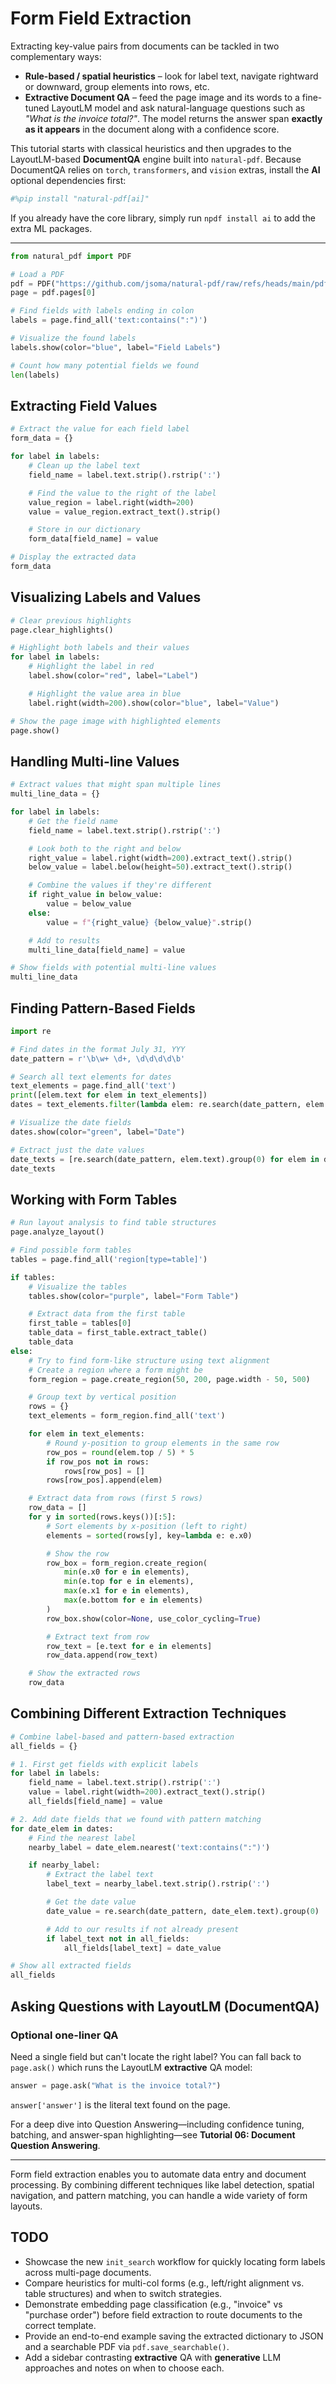 # Form Field Extraction

Extracting key-value pairs from documents can be tackled in two complementary ways:

* **Rule-based / spatial heuristics** – look for label text, navigate rightward or downward, group elements into rows, etc.
* **Extractive Document QA** – feed the page image and its words to a fine-tuned LayoutLM model and ask natural-language questions such as *"What is the invoice total?"*. The model returns the answer span **exactly as it appears** in the document along with a confidence score.

This tutorial starts with classical heuristics and then upgrades to the LayoutLM-based **DocumentQA** engine built into `natural-pdf`. Because DocumentQA relies on `torch`, `transformers`, and `vision` extras, install the **AI** optional dependencies first:

```python
#%pip install "natural-pdf[ai]"
```

If you already have the core library, simply run `npdf install ai` to add the extra ML packages.

---

```python
from natural_pdf import PDF

# Load a PDF
pdf = PDF("https://github.com/jsoma/natural-pdf/raw/refs/heads/main/pdfs/01-practice.pdf")
page = pdf.pages[0]

# Find fields with labels ending in colon
labels = page.find_all('text:contains(":")')

# Visualize the found labels
labels.show(color="blue", label="Field Labels")

# Count how many potential fields we found
len(labels)
```

## Extracting Field Values

```python
# Extract the value for each field label
form_data = {}

for label in labels:
    # Clean up the label text
    field_name = label.text.strip().rstrip(':')

    # Find the value to the right of the label
    value_region = label.right(width=200)
    value = value_region.extract_text().strip()

    # Store in our dictionary
    form_data[field_name] = value

# Display the extracted data
form_data
```

## Visualizing Labels and Values

```python
# Clear previous highlights
page.clear_highlights()

# Highlight both labels and their values
for label in labels:
    # Highlight the label in red
    label.show(color="red", label="Label")

    # Highlight the value area in blue
    label.right(width=200).show(color="blue", label="Value")

# Show the page image with highlighted elements
page.show()
```

## Handling Multi-line Values

```python
# Extract values that might span multiple lines
multi_line_data = {}

for label in labels:
    # Get the field name
    field_name = label.text.strip().rstrip(':')

    # Look both to the right and below
    right_value = label.right(width=200).extract_text().strip()
    below_value = label.below(height=50).extract_text().strip()

    # Combine the values if they're different
    if right_value in below_value:
        value = below_value
    else:
        value = f"{right_value} {below_value}".strip()

    # Add to results
    multi_line_data[field_name] = value

# Show fields with potential multi-line values
multi_line_data
```

## Finding Pattern-Based Fields

```python
import re

# Find dates in the format July 31, YYY
date_pattern = r'\b\w+ \d+, \d\d\d\d\b'

# Search all text elements for dates
text_elements = page.find_all('text')
print([elem.text for elem in text_elements])
dates = text_elements.filter(lambda elem: re.search(date_pattern, elem.text))

# Visualize the date fields
dates.show(color="green", label="Date")

# Extract just the date values
date_texts = [re.search(date_pattern, elem.text).group(0) for elem in dates]
date_texts
```

## Working with Form Tables

```python
# Run layout analysis to find table structures
page.analyze_layout()

# Find possible form tables
tables = page.find_all('region[type=table]')

if tables:
    # Visualize the tables
    tables.show(color="purple", label="Form Table")

    # Extract data from the first table
    first_table = tables[0]
    table_data = first_table.extract_table()
    table_data
else:
    # Try to find form-like structure using text alignment
    # Create a region where a form might be
    form_region = page.create_region(50, 200, page.width - 50, 500)

    # Group text by vertical position
    rows = {}
    text_elements = form_region.find_all('text')

    for elem in text_elements:
        # Round y-position to group elements in the same row
        row_pos = round(elem.top / 5) * 5
        if row_pos not in rows:
            rows[row_pos] = []
        rows[row_pos].append(elem)

    # Extract data from rows (first 5 rows)
    row_data = []
    for y in sorted(rows.keys())[:5]:
        # Sort elements by x-position (left to right)
        elements = sorted(rows[y], key=lambda e: e.x0)

        # Show the row
        row_box = form_region.create_region(
            min(e.x0 for e in elements),
            min(e.top for e in elements),
            max(e.x1 for e in elements),
            max(e.bottom for e in elements)
        )
        row_box.show(color=None, use_color_cycling=True)

        # Extract text from row
        row_text = [e.text for e in elements]
        row_data.append(row_text)

    # Show the extracted rows
    row_data
```

## Combining Different Extraction Techniques

```python
# Combine label-based and pattern-based extraction
all_fields = {}

# 1. First get fields with explicit labels
for label in labels:
    field_name = label.text.strip().rstrip(':')
    value = label.right(width=200).extract_text().strip()
    all_fields[field_name] = value

# 2. Add date fields that we found with pattern matching
for date_elem in dates:
    # Find the nearest label
    nearby_label = date_elem.nearest('text:contains(":")')

    if nearby_label:
        # Extract the label text
        label_text = nearby_label.text.strip().rstrip(':')

        # Get the date value
        date_value = re.search(date_pattern, date_elem.text).group(0)

        # Add to our results if not already present
        if label_text not in all_fields:
            all_fields[label_text] = date_value

# Show all extracted fields
all_fields
```

## Asking Questions with LayoutLM (DocumentQA)

### Optional one-liner QA

Need a single field but can't locate the right label?  You can fall back to `page.ask()` which runs the LayoutLM **extractive** QA model:

```python
answer = page.ask("What is the invoice total?")
```

`answer['answer']` is the literal text found on the page.

For a deep dive into Question Answering—including confidence tuning, batching, and answer-span highlighting—see **Tutorial 06: Document Question Answering**.

---

Form field extraction enables you to automate data entry and document processing. By combining different techniques like label detection, spatial navigation, and pattern matching, you can handle a wide variety of form layouts.

## TODO

* Showcase the new `init_search` workflow for quickly locating form labels across multi-page documents.
* Compare heuristics for multi-col forms (e.g., left/right alignment vs. table structures) and when to switch strategies.
* Demonstrate embedding page classification (e.g., "invoice" vs "purchase order") before field extraction to route documents to the correct template.
* Provide an end-to-end example saving the extracted dictionary to JSON and a searchable PDF via `pdf.save_searchable()`.
* Add a sidebar contrasting **extractive** QA with **generative** LLM approaches and notes on when to choose each.

<!-- Bulk QA example removed; see Tutorial 06 for a full walkthrough of batching and visualising answers. -->

